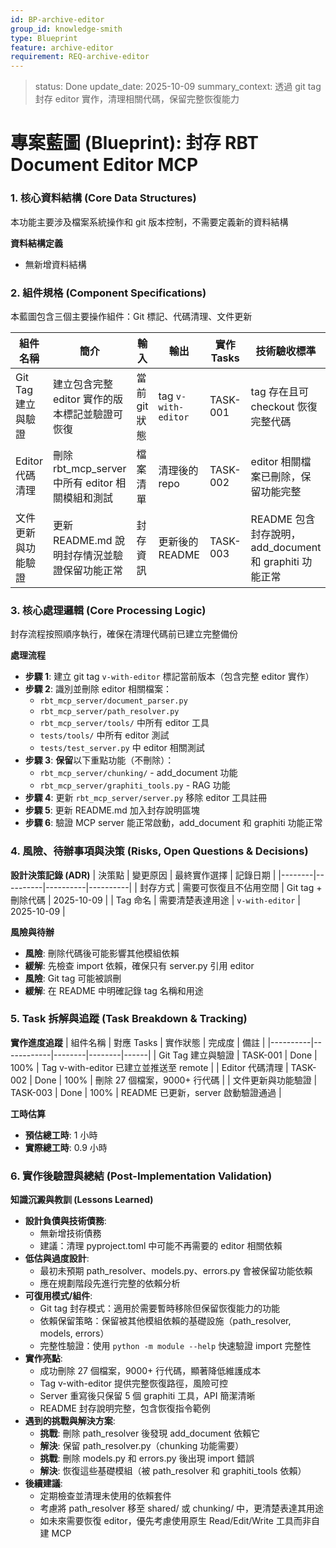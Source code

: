 ```yaml
---
id: BP-archive-editor
group_id: knowledge-smith
type: Blueprint
feature: archive-editor
requirement: REQ-archive-editor
---
```


<!-- info-section -->
> status: Done
> update_date: 2025-10-09
> summary_context: 透過 git tag 封存 editor 實作，清理相關代碼，保留完整恢復能力

<!-- id: sec-root -->
# 專案藍圖 (Blueprint): 封存 RBT Document Editor MCP

<!-- id: sec-data-structures -->
### 1. 核心資料結構 (Core Data Structures)

<!-- id: blk-data-struct-desc, type: paragraph -->
本功能主要涉及檔案系統操作和 git 版本控制，不需要定義新的資料結構

<!-- id: blk-data-struct-list, type: list -->
**資料結構定義**
  - 無新增資料結構

<!-- id: sec-components -->
### 2. 組件規格 (Component Specifications)

<!-- id: blk-components-desc, type: paragraph -->
本藍圖包含三個主要操作組件：Git 標記、代碼清理、文件更新

<!-- id: blk-component-spec-table, type: table -->
| 組件名稱 | 簡介 | 輸入 | 輸出 | 實作 Tasks | 技術驗收標準 |
|---------|------|------|------|-----------|-------------|
| Git Tag 建立與驗證 | 建立包含完整 editor 實作的版本標記並驗證可恢復 | 當前 git 狀態 | tag `v-with-editor` | TASK-001 | tag 存在且可 checkout 恢復完整代碼 |
| Editor 代碼清理 | 刪除 rbt_mcp_server 中所有 editor 相關模組和測試 | 檔案清單 | 清理後的 repo | TASK-002 | editor 相關檔案已刪除，保留功能完整 |
| 文件更新與功能驗證 | 更新 README.md 說明封存情況並驗證保留功能正常 | 封存資訊 | 更新後的 README | TASK-003 | README 包含封存說明，add_document 和 graphiti 功能正常 |

<!-- id: sec-processing-logic -->
### 3. 核心處理邏輯 (Core Processing Logic)

<!-- id: blk-processing-desc, type: paragraph -->
封存流程按照順序執行，確保在清理代碼前已建立完整備份

<!-- id: blk-processing-steps, type: list -->
**處理流程**
  - **步驟 1**: 建立 git tag `v-with-editor` 標記當前版本（包含完整 editor 實作）
  - **步驟 2**: 識別並刪除 editor 相關檔案：
    - `rbt_mcp_server/document_parser.py`
    - `rbt_mcp_server/path_resolver.py`
    - `rbt_mcp_server/tools/` 中所有 editor 工具
    - `tests/tools/` 中所有 editor 測試
    - `tests/test_server.py` 中 editor 相關測試
  - **步驟 3**: **保留**以下重點功能（不刪除）：
    - `rbt_mcp_server/chunking/` - add_document 功能
    - `rbt_mcp_server/graphiti_tools.py` - RAG 功能
  - **步驟 4**: 更新 `rbt_mcp_server/server.py` 移除 editor 工具註冊
  - **步驟 5**: 更新 README.md 加入封存說明區塊
  - **步驟 6**: 驗證 MCP server 能正常啟動，add_document 和 graphiti 功能正常

<!-- id: sec-risks-decisions -->
### 4. 風險、待辦事項與決策 (Risks, Open Questions & Decisions)

<!-- id: blk-adr-table, type: table -->
**設計決策記錄 (ADR)**
| 決策點 | 變更原因 | 最終實作選擇 | 記錄日期 |
|--------|----------|----------|----------|
| 封存方式 | 需要可恢復且不佔用空間 | Git tag + 刪除代碼 | 2025-10-09 |
| Tag 命名 | 需要清楚表達用途 | `v-with-editor` | 2025-10-09 |

<!-- id: blk-risks-list, type: list -->
**風險與待辦**
  - **風險**: 刪除代碼後可能影響其他模組依賴
  - **緩解**: 先檢查 import 依賴，確保只有 server.py 引用 editor
  - **風險**: Git tag 可能被誤刪
  - **緩解**: 在 README 中明確記錄 tag 名稱和用途

<!-- id: sec-task-tracking -->
### 5. Task 拆解與追蹤 (Task Breakdown & Tracking)

<!-- id: blk-task-tracking-table, type: table -->
**實作進度追蹤**
| 組件名稱 | 對應 Tasks | 實作狀態 | 完成度 | 備註 |
|----------|------------|--------|--------|------|
| Git Tag 建立與驗證 | TASK-001 | Done | 100% | Tag v-with-editor 已建立並推送至 remote |
| Editor 代碼清理 | TASK-002 | Done | 100% | 刪除 27 個檔案，9000+ 行代碼 |
| 文件更新與功能驗證 | TASK-003 | Done | 100% | README 已更新，server 啟動驗證通過 |

<!-- id: blk-effort-estimate, type: list -->
**工時估算**
  - **預估總工時**: 1 小時
  - **實際總工時**: 0.9 小時

<!-- id: sec-validation -->
### 6. 實作後驗證與總結 (Post-Implementation Validation)

<!-- id: blk-lessons-learned, type: list -->
**知識沉澱與教訓 (Lessons Learned)**
  - **設計負債與技術債務**:
    - 無新增技術債務
    - 建議：清理 pyproject.toml 中可能不再需要的 editor 相關依賴
  - **低估與過度設計**:
    - 最初未預期 path_resolver、models.py、errors.py 會被保留功能依賴
    - 應在規劃階段先進行完整的依賴分析
  - **可復用模式/組件**:
    - Git tag 封存模式：適用於需要暫時移除但保留恢復能力的功能
    - 依賴保留策略：保留被其他模組依賴的基礎設施（path_resolver, models, errors）
    - 完整性驗證：使用 `python -m module --help` 快速驗證 import 完整性
  - **實作亮點**:
    - 成功刪除 27 個檔案，9000+ 行代碼，顯著降低維護成本
    - Tag v-with-editor 提供完整恢復路徑，風險可控
    - Server 重寫後只保留 5 個 graphiti 工具，API 簡潔清晰
    - README 封存說明完整，包含恢復指令範例
  - **遇到的挑戰與解決方案**:
    - **挑戰**: 刪除 path_resolver 後發現 add_document 依賴它
    - **解決**: 保留 path_resolver.py（chunking 功能需要）
    - **挑戰**: 刪除 models.py 和 errors.py 後出現 import 錯誤
    - **解決**: 恢復這些基礎模組（被 path_resolver 和 graphiti_tools 依賴）
  - **後續建議**:
    - 定期檢查並清理未使用的依賴套件
    - 考慮將 path_resolver 移至 shared/ 或 chunking/ 中，更清楚表達其用途
    - 如未來需要恢復 editor，優先考慮使用原生 Read/Edit/Write 工具而非自建 MCP
